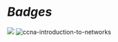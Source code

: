# *Badges*
[<img src="path/to/image.png">](https://link-to-your-URL/)
![ccna-introduction-to-networks](https://github.com/Breno-Sanchez/Breno-Sanchez/assets/86691114/a69f3bb5-4f1c-44c1-b284-a39aa60021c3)
